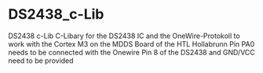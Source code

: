 # DS2438_c-Lib
DS2438 c-Lib
C-Libary for the DS2438 IC and the OneWire-Protokoll to work with the Cortex M3 on the MDDS Board of the HTL Hollabrunn
Pin PA0 needs to be connected with the Onewire Pin 8 of the DS2438 and GND/VCC need to be provided
